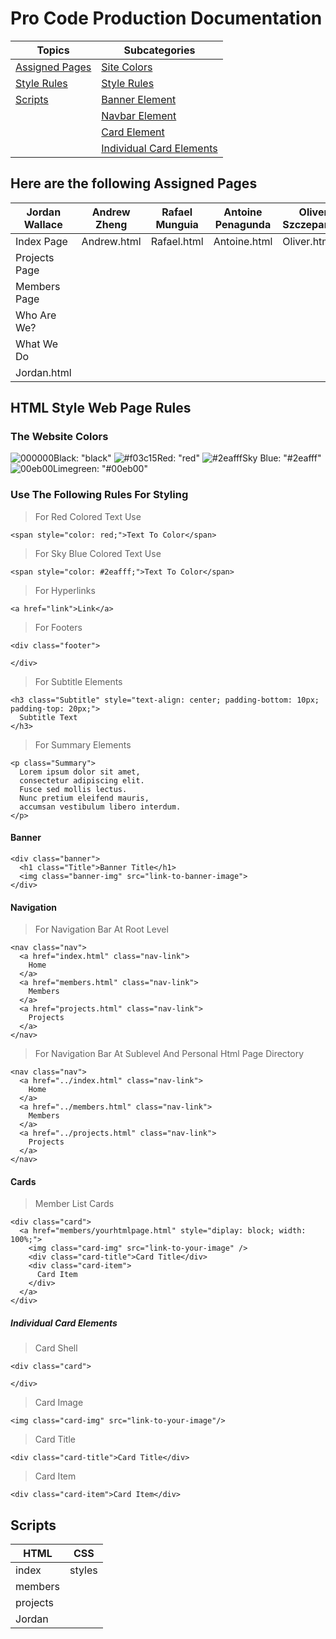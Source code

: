 # Pro Code Production Documentation

|                           Topics                           |                     Subcategories                    |
|------------------------------------------------------------|------------------------------------------------------|
|  [Assigned Pages](#here-are-the-following-assigned-pages)  |  [Site Colors](#the-website-colors)                  |
|  [Style Rules](#html-style-web-page-rules)                 |  [Style Rules](#use-the-following-rules-for-styling) |
|  [Scripts](#scripts)                                       |  [Banner Element](#banner)                           |
|                                                            |  [Navbar Element](#navigation)                       |
|                                                            |  [Card Element](#cards)                              |
|                                                            |  [Individual Card Elements](#individual-card-elements)|

## Here are the following Assigned Pages

| Jordan Wallace | Andrew Zheng | Rafael Munguia | Antoine Penagunda | Oliver Szczepanski |
| -------------- | ------------ | -------------- | ----------------- | ------------------ |
| Index Page     | Andrew.html  | Rafael.html    | Antoine.html      | Oliver.html        |
| Projects Page  |
| Members Page   |
| Who Are We?    |
| What We Do     |
| Jordan.html    |

## HTML Style Web Page Rules
### The Website Colors

![000000](https://via.placeholder.com/15/000000/000000.png)Black: "black" ![#f03c15](https://via.placeholder.com/15/f03c15/f03c15.png)Red: "red" ![#2eafff](https://via.placeholder.com/15/2eafff/2eafff.png)Sky Blue: "#2eafff" ![00eb00](https://via.placeholder.com/15/00eb00/00eb00.png)Limegreen: "#00eb00"

### Use The Following Rules For Styling 

> For Red Colored Text Use
```
<span style="color: red;">Text To Color</span>
```

> For Sky Blue Colored Text Use
```
<span style="color: #2eafff;">Text To Color</span>
```

> For Hyperlinks
```
<a href="link">Link</a>
```

> For Footers
```
<div class="footer">
  
</div>
```

> For Subtitle Elements
```
<h3 class="Subtitle" style="text-align: center; padding-bottom: 10px; padding-top: 20px;">
  Subtitle Text
</h3>
```

> For Summary Elements
```
<p class="Summary">
  Lorem ipsum dolor sit amet, 
  consectetur adipiscing elit. 
  Fusce sed mollis lectus. 
  Nunc pretium eleifend mauris, 
  accumsan vestibulum libero interdum.
</p>
```

#### Banner
```
<div class="banner">
  <h1 class="Title">Banner Title</h1>
  <img class="banner-img" src="link-to-banner-image">
</div>
```

#### Navigation

> For Navigation Bar At Root Level
```
<nav class="nav">
  <a href="index.html" class="nav-link">
    Home
  </a>
  <a href="members.html" class="nav-link">
    Members
  </a>
  <a href="projects.html" class="nav-link">
    Projects
  </a>
</nav>
```

> For Navigation Bar At Sublevel And Personal Html Page Directory
```
<nav class="nav">
  <a href="../index.html" class="nav-link">
    Home
  </a>
  <a href="../members.html" class="nav-link">
    Members
  </a>
  <a href="../projects.html" class="nav-link">
    Projects
  </a>
</nav>
```

#### Cards
> Member List Cards
```
<div class="card">
  <a href="members/yourhtmlpage.html" style="diplay: block; width: 100%;">
    <img class="card-img" src="link-to-your-image" />
    <div class="card-title">Card Title</div>
    <div class="card-item">
      Card Item
    </div>
  </a>
</div>
```
##### Individual Card Elements
> Card Shell
```
<div class="card">

</div>
```
> Card Image
```
<img class="card-img" src="link-to-your-image"/>
```
> Card Title
```
<div class="card-title">Card Title</div>
```
> Card Item
```
<div class="card-item">Card Item</div>
```

## Scripts
|   HTML   |   CSS   |
|----------|---------|
|  index   |  styles |
|  members |
| projects |
|  Jordan  |
